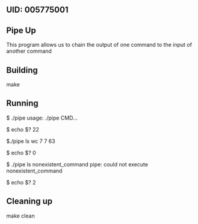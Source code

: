 ## UID: 005775001

## Pipe Up

This program allows us to chain the output of one
command to the input of another command

## Building

make

## Running

$ ./pipe
usage: ./pipe CMD...

$ echo $?
22

$./pipe ls wc
      7       7      63

$ echo $?
0

$ ./pipe ls nonexistent_command
pipe: could not execute nonexistent_command

$ echo $?
2

## Cleaning up

make clean